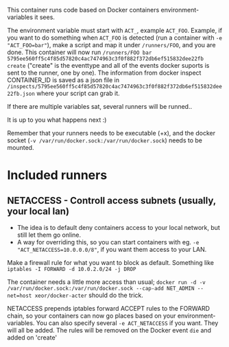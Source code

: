 This container runs code based on Docker containers environment-variables it sees.

The environment variable must start with `ACT_`, example `ACT_FOO`.
Example, if you want to do something when `ACT_FOO` is detected (run a container with `-e "ACT_FOO=bar"`), make a script and map it under `/runners/FOO`, and you are done. This container will now run `/runners/FOO bar 5795ee560ff5c4f85d57820c4ac7474963c3f0f882f372db6ef515832dee22fb create` ("create" is the eventtype and all of the events docker suports is sent to the runner, one by one). The information from docker inspect CONTAINER_ID is saved as a json file in `/inspects/5795ee560ff5c4f85d57820c4ac7474963c3f0f882f372db6ef515832dee22fb.json` where your script can grab it.

If there are multiple variables sat, several runners will be runned..

It is up to you what happens next :)

Remember that your runners needs to be executable (+x), and the docker socket (`-v /var/run/docker.sock:/var/run/docker.sock`) needs to be mounted.

# Included runners

## NETACCESS - Controll access subnets (usually, your local lan)
* The idea is to default deny containers access to your local network, but still let them go online.
* A way for overriding this, so you can start containers with eg. `-e "ACT_NETACCESS=10.0.0.0/8"`, if you want them access to your LAN.

Make a firewall rule for what you want to block as default. Something like `iptables -I FORWARD -d 10.0.2.0/24 -j DROP`

The container needs a little more access than usual; `docker run -d -v /var/run/docker.sock:/var/run/docker.sock --cap-add NET_ADMIN --net=host xeor/docker-acter` should do the trick.

NETACCESS prepends iptables forward ACCEPT rules to the FORWARD chain, so your containers can now go places based on your environment-variables.
You can also specify several `-e ACT_NETACCESS` if you want. They will all be added.
The rules will be removed on the Docker event `die` and added on 'create'
